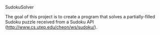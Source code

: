 
SudokuSolver

The goal of this project is to create a program that solves a partially-filled
Sudoku puzzle received from a Sudoku API (http://www.cs.utep.edu/cheon/ws/sudoku/).
